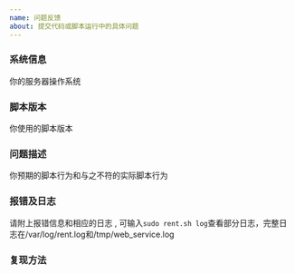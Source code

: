 ```yaml
---
name: 问题反馈
about: 提交代码或脚本运行中的具体问题
---
```


### 系统信息
你的服务器操作系统

### 脚本版本
你使用的脚本版本

### 问题描述
你预期的脚本行为和与之不符的实际脚本行为

### 报错及日志
请附上报错信息和相应的日志 , 可输入`sudo rent.sh log`查看部分日志，完整日志在/var/log/rent.log和/tmp/web_service.log

### 复现方法
